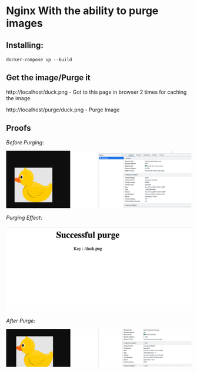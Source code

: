 # Nginx With the ability to purge images

## Installing:

`docker-compose up --build`

## Get the image/Purge it

http://localhost/duck.png - Got to this page in browser 2 times for caching the image

http://localhost/purge/duck.png - Purge Image

## Proofs

*Before Purging*:


![before purge](./proofs/before_purge.png)

*Purging Effect*:


![purge effect](./proofs/purge_effect.png)


*After Purge*:


![purge effect](./proofs/after_purge.png)
